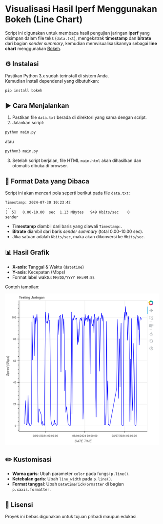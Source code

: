 # Visualisasi Hasil Iperf Menggunakan Bokeh (Line Chart)

Script ini digunakan untuk membaca hasil pengujian jaringan **iperf** yang disimpan dalam file teks (`data.txt`), mengekstrak **timestamp** dan **bitrate** dari bagian *sender summary*, kemudian memvisualisasikannya sebagai **line chart** menggunakan [Bokeh](https://bokeh.org/).

## ⚙️ Instalasi
Pastikan Python 3.x sudah terinstall di sistem Anda.  
Kemudian install dependensi yang dibutuhkan:
```bash
pip install bokeh
```

## ▶️ Cara Menjalankan
1. Pastikan file `data.txt` berada di direktori yang sama dengan script.
2. Jalankan script:
```bash
python main.py
```
atau
```bash
python3 main.py
```
3. Setelah script berjalan, file HTML `main.html` akan dihasilkan dan otomatis dibuka di browser.

## 📝 Format Data yang Dibaca
Script ini akan mencari pola seperti berikut pada file `data.txt`:

```
Timestamp: 2024-07-30 10:23:42
...
[  5]   0.00-10.00  sec  1.13 MBytes   949 Kbits/sec    0             sender
```

- **Timestamp** diambil dari baris yang diawali `Timestamp:`.
- **Bitrate** diambil dari baris *sender summary* (total 0.00–10.00 sec).
- Jika satuan adalah `Kbits/sec`, maka akan dikonversi ke `Mbits/sec`.

## 📊 Hasil Grafik
- **X-axis**: Tanggal & Waktu (`datetime`)
- **Y-axis**: Kecepatan (Mbps)
- Format label waktu: `MM/DD/YYYY HH:MM:SS`

Contoh tampilan:

![Contoh Grafik](contoh_chart.png)

## ✏️ Kustomisasi
- **Warna garis**: Ubah parameter `color` pada fungsi `p.line()`.
- **Ketebalan garis**: Ubah `line_width` pada `p.line()`.
- **Format tanggal**: Ubah `DatetimeTickFormatter` di bagian `p.xaxis.formatter`.

## 📄 Lisensi
Proyek ini bebas digunakan untuk tujuan pribadi maupun edukasi.